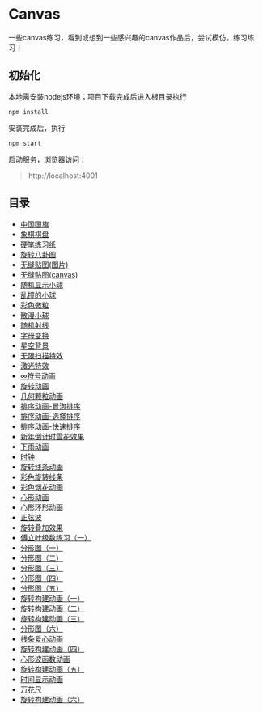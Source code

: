# Canvas

一些canvas练习，看到或想到一些感兴趣的canvas作品后，尝试模仿。练习练习！

## 初始化
本地需安装nodejs环境；项目下载完成后进入根目录执行
```
npm install
```
安装完成后，执行
```
npm start
```
启动服务，浏览器访问：
> http://localhost:4001

## 目录
* [中国国旗](https://canvas.shenjinxiang.com/202003/中国国旗/)
* [象棋棋盘](https://canvas.shenjinxiang.com/202003/象棋棋盘/)
* [硬笔练习纸](https://canvas.shenjinxiang.com/202003/硬笔练习纸/)
* [旋转八卦图](https://canvas.shenjinxiang.com/202003/旋转八卦图/)
* [无缝贴图(图片)](https://canvas.shenjinxiang.com/202003/无缝贴图(图片)/)
* [无缝贴图(canvas)](https://canvas.shenjinxiang.com/202003/无缝贴图(canvas)/)
* [随机显示小球](https://canvas.shenjinxiang.com/202003/随机显示小球/)
* [乱撞的小球](https://canvas.shenjinxiang.com/202003/乱撞的小球/)
* [彩色微粒](https://canvas.shenjinxiang.com/202003/彩色微粒/)
* [散漫小球](https://canvas.shenjinxiang.com/202003/散漫小球/)
* [随机射线](https://canvas.shenjinxiang.com/202003/随机射线/)
* [字母变换](https://canvas.shenjinxiang.com/202003/字母变换/)
* [星空背景](https://canvas.shenjinxiang.com/202003/星空背景/)
* [无限扫描特效](https://canvas.shenjinxiang.com/202003/无限扫描特效/)
* [激光特效](https://canvas.shenjinxiang.com/202003/激光特效/)
* [∞符号动画](https://canvas.shenjinxiang.com/202003/∞符号动画/)
* [旋转动画](https://canvas.shenjinxiang.com/202003/旋转动画/)
* [几何颗粒动画](https://canvas.shenjinxiang.com/202004/几何颗粒动画/)
* [排序动画-冒泡排序](https://canvas.shenjinxiang.com/202004/排序动画/冒泡排序/)
* [排序动画-选择排序](https://canvas.shenjinxiang.com/202004/排序动画/选择排序/)
* [排序动画-快速排序](https://canvas.shenjinxiang.com/202004/排序动画/快速排序/)
* [新年倒计时雪花效果](https://canvas.shenjinxiang.com/202004/新年倒计时雪花效果/)
* [下雨动画](https://canvas.shenjinxiang.com/202004/下雨动画/)
* [时钟](https://canvas.shenjinxiang.com/202004/时钟/)
* [旋转线条动画](https://canvas.shenjinxiang.com/202004/旋转线条动画/)
* [彩色旋转线条](https://canvas.shenjinxiang.com/202004/彩色旋转线条/)
* [彩色烟花动画](https://canvas.shenjinxiang.com/202004/彩色烟花动画/)
* [心形动画](https://canvas.shenjinxiang.com/202004/心形动画/)
* [心形环形动画](https://canvas.shenjinxiang.com/202004/心形环形动画/)
* [正弦波](https://canvas.shenjinxiang.com/202004/正弦波/)
* [旋转叠加效果](https://canvas.shenjinxiang.com/202004/旋转叠加效果/)
* [傅立叶级数练习（一）](https://canvas.shenjinxiang.com/202004/傅立叶级数练习（一）/)
* [分形图（一）](https://canvas.shenjinxiang.com/202004/分形图（一）/)
* [分形图（二）](https://canvas.shenjinxiang.com/202005/分形图（二）/)
* [分形图（三）](https://canvas.shenjinxiang.com/202005/分形图（三）/)
* [分形图（四）](https://canvas.shenjinxiang.com/202005/分形图（四）/)
* [分形图（五）](https://canvas.shenjinxiang.com/202005/分形图（五）/)
* [旋转构建动画（一）](https://canvas.shenjinxiang.com/202005/旋转构建动画（一）/)
* [旋转构建动画（二）](https://canvas.shenjinxiang.com/202005/旋转构建动画（二）/)
* [旋转构建动画（三）](https://canvas.shenjinxiang.com/202005/旋转构建动画（三）/)
* [分形图（六）](https://canvas.shenjinxiang.com/202005/分形图（六）/)
* [线条爱心动画](https://canvas.shenjinxiang.com/202005/线条爱心动画/)
* [旋转构建动画（四）](https://canvas.shenjinxiang.com/202005/旋转构建动画（四）/)
* [心形波函数动画](https://canvas.shenjinxiang.com/202006/心形波函数动画/)
* [旋转构建动画（五）](https://canvas.shenjinxiang.com/202006/旋转构建动画（五）/)
* [时间显示动画](https://canvas.shenjinxiang.com/202006/时间显示动画/)
* [万花尺](https://canvas.shenjinxiang.com/202006/万花尺/)
* [旋转构建动画（六）](https://canvas.shenjinxiang.com/202006/旋转构建动画（六）/)
